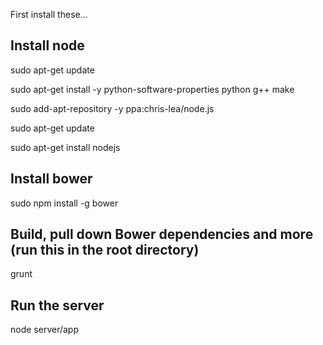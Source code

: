 First install these...

Install node
------
sudo apt-get update

sudo apt-get install -y python-software-properties python g++ make

sudo add-apt-repository -y ppa:chris-lea/node.js

sudo apt-get update

sudo apt-get install nodejs



Install bower
------
sudo npm install -g bower


Build, pull down Bower dependencies and more (run this in the root directory)
------
grunt


Run the server
------
node server/app
